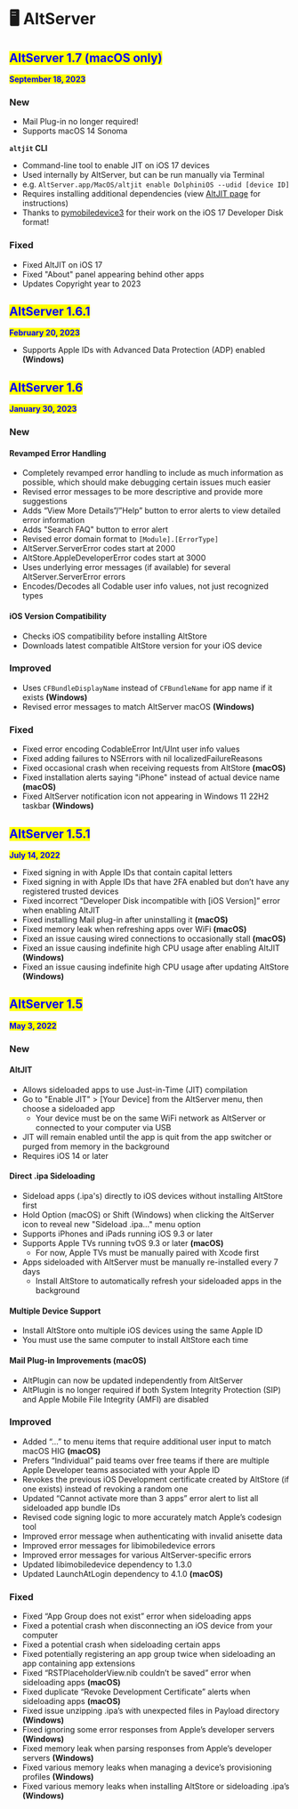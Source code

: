 # 🖥 AltServer

## <mark style="color:blue;">AltServer 1.7 (macOS only)</mark>

<mark style="color:blue;">**September 18, 2023**</mark>

### **New**

* Mail Plug-in no longer required!
* Supports macOS 14 Sonoma

**`altjit` CLI**

* Command-line tool to enable JIT on iOS 17 devices
* Used internally by AltServer, but can be run manually via Terminal
* e.g. `AltServer.app/MacOS/altjit enable DolphiniOS --udid [device ID]`
* Requires installing additional dependencies (view [AltJIT page](https://faq.altstore.io/how-to-use-altstore/altjit) for instructions)
* Thanks to [pymobiledevice3](https://github.com/doronz88/pymobiledevice3) for their work on the iOS 17 Developer Disk format!

### Fixed

* Fixed AltJIT on iOS 17
* Fixed "About" panel appearing behind other apps
* Updates Copyright year to 2023

##

## <mark style="color:blue;">AltServer 1.6.1</mark>

<mark style="color:blue;">**February 20, 2023**</mark>

* Supports Apple IDs with Advanced Data Protection (ADP) enabled **(Windows)**



## <mark style="color:blue;">AltServer 1.6</mark>

<mark style="color:blue;">**January 30, 2023**</mark>

### **New**

#### Revamped Error Handling

* Completely revamped error handling to include as much information as possible, which should make debugging certain issues much easier
* Revised error messages to be more descriptive and provide more suggestions
* Adds “View More Details”/”Help” button to error alerts to view detailed error information
* Adds "Search FAQ" button to error alert
* Revised error domain format to `[Module].[ErrorType]`
* AltServer.ServerError codes start at 2000
* AltStore.AppleDeveloperError codes start at 3000
* Uses underlying error messages (if available) for several AltServer.ServerError errors
* Encodes/Decodes all Codable user info values, not just recognized types

#### iOS Version Compatibility

* Checks iOS compatibility before installing AltStore
* Downloads latest compatible AltStore version for your iOS device

### **Improved**

* Uses `CFBundleDisplayName` instead of `CFBundleName` for app name if it exists **(Windows)**
* Revised error messages to match AltServer macOS **(Windows)**

### **Fixed**

* Fixed error encoding CodableError Int/UInt user info values
* Fixed adding failures to NSErrors with nil localizedFailureReasons
* Fixed occasional crash when receiving requests from AltStore **(macOS)**
* Fixed installation alerts saying "iPhone" instead of actual device name **(macOS)**
* Fixed AltServer notification icon not appearing in Windows 11 22H2 taskbar **(Windows)**



## <mark style="color:blue;">AltServer 1.5.1</mark>

<mark style="color:blue;">**July 14, 2022**</mark>

* Fixed signing in with Apple IDs that contain capital letters
* Fixed signing in with Apple IDs that have 2FA enabled but don’t have any registered trusted devices
* Fixed incorrect “Developer Disk incompatible with \[iOS Version]” error when enabling AltJIT
* Fixed installing Mail plug-in after uninstalling it **(macOS)**
* Fixed memory leak when refreshing apps over WiFi **(macOS)**
* Fixed an issue causing wired connections to occasionally stall **(macOS)**
* Fixed an issue causing indefinite high CPU usage after enabling AltJIT **(Windows)**
* Fixed an issue causing indefinite high CPU usage after updating AltStore **(Windows)**



## <mark style="color:blue;">AltServer 1.5</mark>

<mark style="color:blue;">**May 3, 2022**</mark>

### **New**

#### AltJIT

* Allows sideloaded apps to use Just-in-Time (JIT) compilation
* Go to "Enable JIT" > \[Your Device] from the AltServer menu, then choose a sideloaded app
  * Your device must be on the same WiFi network as AltServer or connected to your computer via USB
* JIT will remain enabled until the app is quit from the app switcher or purged from memory in the background
* Requires iOS 14 or later

#### Direct .ipa Sideloading

* Sideload apps (.ipa's) directly to iOS devices without installing AltStore first
* Hold Option (macOS) or Shift (Windows) when clicking the AltServer icon to reveal new "Sideload .ipa…" menu option
* Supports iPhones and iPads running iOS 9.3 or later
* Supports Apple TVs running tvOS 9.3 or later **(macOS)**
  * For now, Apple TVs must be manually paired with Xcode first
* Apps sideloaded with AltServer must be manually re-installed every 7 days
  * Install AltStore to automatically refresh your sideloaded apps in the background

#### Multiple Device Support

* Install AltStore onto multiple iOS devices using the same Apple ID
* You must use the same computer to install AltStore each time

#### Mail Plug-in Improvements (macOS)

* AltPlugin can now be updated independently from AltServer&#x20;
* AltPlugin is no longer required if both System Integrity Protection (SIP) and Apple Mobile File Integrity (AMFI) are disabled

### Improved

* Added “…” to menu items that require additional user input to match macOS HIG **(macOS)**
* Prefers “Individual” paid teams over free teams if there are multiple Apple Developer teams associated with your Apple ID
* Revokes the previous iOS Development certificate created by AltStore (if one exists) instead of revoking a random one
* Updated “Cannot activate more than 3 apps” error alert to list all sideloaded app bundle IDs
* Revised code signing logic to more accurately match Apple’s codesign tool
* Improved error message when authenticating with invalid anisette data
* Improved error messages for libimobiledevice errors
* Improved error messages for various AltServer-specific errors
* Updated libimobiledevice dependency to 1.3.0
* Updated LaunchAtLogin dependency to 4.1.0 **(macOS)**

### Fixed

* Fixed “App Group does not exist” error when sideloading apps
* Fixed a potential crash when disconnecting an iOS device from your computer
* Fixed a potential crash when sideloading certain apps
* Fixed potentially registering an app group twice when sideloading an app containing app extensions
* Fixed “RSTPlaceholderView.nib couldn’t be saved” error when sideloading apps **(macOS)**
* Fixed duplicate “Revoke Development Certificate” alerts when sideloading apps **(macOS)**
* Fixed issue unzipping .ipa’s with unexpected files in Payload directory **(Windows)**
* Fixed ignoring some error responses from Apple’s developer servers **(Windows)**
* Fixed memory leak when parsing responses from Apple’s developer servers **(Windows)**
* Fixed various memory leaks when managing a device’s provisioning profiles **(Windows)**
* Fixed various memory leaks when installing AltStore or sideloading .ipa’s **(Windows)**
